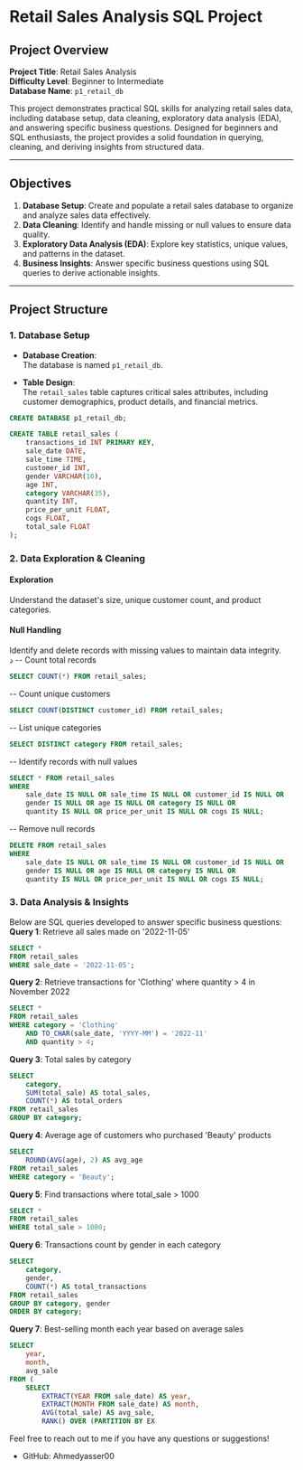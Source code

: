 # Retail Sales Analysis SQL Project  

## Project Overview  

**Project Title**: Retail Sales Analysis  
**Difficulty Level**: Beginner to Intermediate  
**Database Name**: `p1_retail_db`  

This project demonstrates practical SQL skills for analyzing retail sales data, including database setup, data cleaning, exploratory data analysis (EDA), and answering specific business questions. Designed for beginners and SQL enthusiasts, the project provides a solid foundation in querying, cleaning, and deriving insights from structured data.  

---

## Objectives  

1. **Database Setup**: Create and populate a retail sales database to organize and analyze sales data effectively.  
2. **Data Cleaning**: Identify and handle missing or null values to ensure data quality.  
3. **Exploratory Data Analysis (EDA)**: Explore key statistics, unique values, and patterns in the dataset.  
4. **Business Insights**: Answer specific business questions using SQL queries to derive actionable insights.  

---

## Project Structure  

### 1. Database Setup  

- **Database Creation**:  
The database is named `p1_retail_db`.  

- **Table Design**:  
The `retail_sales` table captures critical sales attributes, including customer demographics, product details, and financial metrics.  

```sql
CREATE DATABASE p1_retail_db;

CREATE TABLE retail_sales (
    transactions_id INT PRIMARY KEY,
    sale_date DATE,
    sale_time TIME,
    customer_id INT,
    gender VARCHAR(10),
    age INT,
    category VARCHAR(35),
    quantity INT,
    price_per_unit FLOAT,
    cogs FLOAT,
    total_sale FLOAT
);
```


### 2. Data Exploration & Cleaning  

#### Exploration  
Understand the dataset's size, unique customer count, and product categories.  

#### Null Handling  
Identify and delete records with missing values to maintain data integrity.  
د
-- Count total records
```sql
SELECT COUNT(*) FROM retail_sales;
```
-- Count unique customers
```sql
SELECT COUNT(DISTINCT customer_id) FROM retail_sales;
```
-- List unique categories
```sql
SELECT DISTINCT category FROM retail_sales;
```
-- Identify records with null values
```sql
SELECT * FROM retail_sales
WHERE 
    sale_date IS NULL OR sale_time IS NULL OR customer_id IS NULL OR 
    gender IS NULL OR age IS NULL OR category IS NULL OR 
    quantity IS NULL OR price_per_unit IS NULL OR cogs IS NULL;
```
-- Remove null records
```sql
DELETE FROM retail_sales
WHERE 
    sale_date IS NULL OR sale_time IS NULL OR customer_id IS NULL OR 
    gender IS NULL OR age IS NULL OR category IS NULL OR 
    quantity IS NULL OR price_per_unit IS NULL OR cogs IS NULL;
```
### 3. Data Analysis & Insights
Below are SQL queries developed to answer specific business questions:
**Query 1**: Retrieve all sales made on '2022-11-05'
```sql
SELECT * 
FROM retail_sales 
WHERE sale_date = '2022-11-05';
```
**Query 2**: Retrieve transactions for 'Clothing' where quantity > 4 in November 2022
```sql
SELECT * 
FROM retail_sales 
WHERE category = 'Clothing' 
    AND TO_CHAR(sale_date, 'YYYY-MM') = '2022-11' 
    AND quantity > 4;
```
**Query 3**: Total sales by category
```sql
SELECT 
    category, 
    SUM(total_sale) AS total_sales, 
    COUNT(*) AS total_orders 
FROM retail_sales 
GROUP BY category;
```
**Query 4**: Average age of customers who purchased 'Beauty' products
```sql
SELECT 
    ROUND(AVG(age), 2) AS avg_age 
FROM retail_sales 
WHERE category = 'Beauty';
```
**Query 5**: Find transactions where total_sale > 1000
```sql
SELECT * 
FROM retail_sales 
WHERE total_sale > 1000;
```
**Query 6**: Transactions count by gender in each category
```sql
SELECT 
    category, 
    gender, 
    COUNT(*) AS total_transactions 
FROM retail_sales 
GROUP BY category, gender 
ORDER BY category;
```
**Query 7**: Best-selling month each year based on average sales
```sql
SELECT 
    year, 
    month, 
    avg_sale 
FROM (  
    SELECT 
        EXTRACT(YEAR FROM sale_date) AS year, 
        EXTRACT(MONTH FROM sale_date) AS month, 
        AVG(total_sale) AS avg_sale, 
        RANK() OVER (PARTITION BY EX
```
Feel free to reach out to me if you have any questions or suggestions!
- GitHub: Ahmedyasser00
